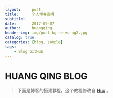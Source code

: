 ```yaml
---
layout:     post
title:      个人博客说明
subtitle:   
date:       2017-09-07
author:     huangqing
header-img: img/post-bg-re-vs-ng2.jpg
catalog: true
categories: [blog, sample]
tags:
    - Blog GitHub
---
```


# HUANG QING BLOG

> 下面是博客的搭建教程，这个教程修改自 [Hux](https://github.com/Huxpro/huxpro.github.io) 。




